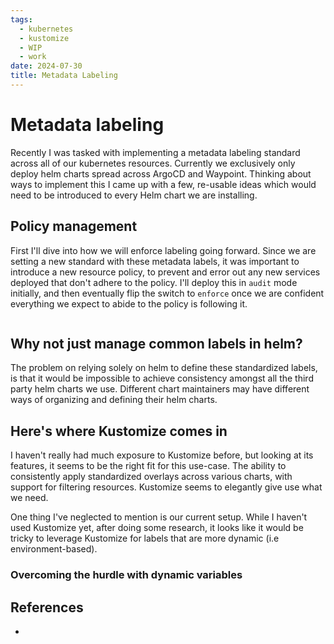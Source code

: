 ```yaml
---
tags:
  - kubernetes
  - kustomize
  - WIP
  - work
date: 2024-07-30
title: Metadata Labeling
---
```


# Metadata labeling

Recently I was tasked with implementing a metadata labeling standard across all of our kubernetes resources. Currently we exclusively only deploy helm charts spread across ArgoCD and Waypoint. Thinking about ways to implement this I came up with a few, re-usable ideas which would need to be introduced to every Helm chart we are installing.

## Policy management

First I'll dive into how we will enforce labeling going forward. Since we are setting a new standard with these metadata labels, it was important to introduce a new resource policy, to prevent and error out any new services deployed that don't adhere to the policy. I'll deploy this in `audit` mode initially, and then eventually flip the switch to `enforce` once we are confident everything we expect to abide to the policy is following it.

```

```

## Why not just manage common labels in helm?

The problem on relying solely on helm to define these standardized labels, is that it would be impossible to achieve consistency amongst all the third party helm charts we use. Different chart maintainers may have different ways of organizing and defining their helm charts.

## Here's where Kustomize comes in

I haven't really had much exposure to Kustomize before, but looking at its features, it seems to be the right fit for this use-case. The ability to consistently apply standardized overlays across various charts, with support for filtering resources. Kustomize seems to elegantly give use what we need. 

One thing I've neglected to mention is our current setup. While I haven't used Kustomize yet, after doing some research, it looks like it would be tricky to leverage Kustomize for labels that are more dynamic (i.e environment-based).

### Overcoming the hurdle with dynamic variables



## References

- 
